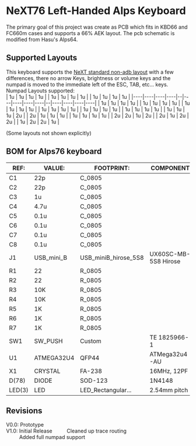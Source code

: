 NeXT76 Left-Handed Alps Keyboard
=====================
The primary goal of this project was create as PCB which fits in KBD66 and FC660m cases and supports a 66% AEK layout.
The pcb schematic is modified from Hasu's Alps64.

Supported Layouts
---------------
This keyboard supports the [NeXT standard non-adb layout](https://tinyurl.com/mrxz3pk3) with a few differences, there no arrow Keys, brightness or volume keys and the numpad is moved to the immediate left of the ESC, TAB, etc... keys.  
Numpad Layouts supported:  
| 1u | 1u | 1u | 1u |  | 1u | 1u | 1u | 1u |  | 1u | 1u | 1u | 1u |
|----|----|----|----|--|----|----|----|----|--|----|----|----|----|
| 1u | 1u | 1u | 1u |  | 1u | 1u | 1u | 1u |  | 1u | 1u | 1u | 1u |
| 1u | 1u | 1u | 1u |  | 1u | 1u | 1u | 1u |  | 1u | 1u | 1u | 1u |
| 1u | 1u | 1u | 2u |  | 2u | 1u | 1u | 1u |  | 1u | 1u | 1u | 1u |
| 2u | 2u | 1u | 2u |  | 2u | 1u | 2u | 2u |  | 1u | 2u | 2u | 1u |  

(Some layouts not shown explicitly)


BOM for Alps76 keyboard                                                  
------------------
| REF:  | VALUE:     | FOOTPRINT:           | COMPONENT            |
|------ | ---------- | -------------------- | -------------------- |  
| C1    | 22p        | C_0805               |                      |
| C2    | 22p        | C_0805               |                      |     
| C3    | 1u         | C_0805               |                      |
| C4    | 4.7u       | C_0805               |                      |
| C5    | 0.1u       | C_0805               |                      |
| C6    | 0.1u       | C_0805               |                      |
| C7    | 0.1u       | C_0805               |                      |
| C8    | 0.1u       | C_0805               |                      |
| J1    | USB_mini_B | USB_miniB_hirose_5S8 | UX60SC-MB-5S8 Hirose |
| R1    | 22         | R_0805               |                      |
| R2    | 22         | R_0805               |                      |
| R3    | 10K        | R_0805               |                      |
| R4    | 10K        | R_0805               |                      |
| R5    | 1K         | R_0805               |                      |
| R6    | 1K         | R_0805               |                      |
| R7    | 1K         | R_0805               |                      |
| SW1   | SW_PUSH    | Custom               | TE 1825966-1         |
| U1    | ATMEGA32U4 | QFP44                | ATMega32u4-AU        | 
| X1    | CRYSTAL    | FA-238               | 16MHz, 12PF          |
| D(78) | DIODE      | SOD-123              | 1N4148               |
| LED(3)| LED        | LED_Rectangular...   | 2.54mm pitch         |

Revisions
-------------
V0.0: 	Prototype  
V1.0: 	Initial Release 
&emsp;&emsp;&nbsp;&nbsp;Cleaned up trace routing  
&emsp;&emsp;&nbsp;&nbsp;Added full numpad support  

		
